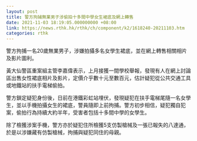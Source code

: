 ```yaml
---
layout: post
title: 警方拘捕無業男子涉偷拍十多間中學女生裙底及網上轉售
date: 2021-11-03 18:19:05.000000000 +08:00
link: https://news.rthk.hk/rthk/ch/component/k2/1618240-20211103.htm
categories: rthk
---
```


警方拘捕一名20歲無業男子，涉嫌拍攝多名女學生裙底，並在網上轉售相關相片及影片圖利。

黃大仙警區重案組主管李嘉偉表示，上月接獲一間學校舉報，發現有人在網上討論區出售女性裙底相片及影片，定價介乎數十元至數百元，估計疑犯從公共交通工具或地鐵站的扶手電梯偷拍。

警方鎖定疑犯身份後，日前在港鐵彩虹站埋伏，發現疑犯在扶手電梯尾隨一名女學生，並以手機拍攝女生的裙底，警員隨即上前拘捕。警方初步相信，疑犯獨自犯案，偷拍行為持續大約半年，受害者包括十多間中學的女學生。

除了檢獲涉案手機，警方亦於疑犯住所檢獲5支仿製槍械及一張已報失的八達通，於是以涉嫌藏有仿製槍械，拘捕與疑犯同住的母親。
